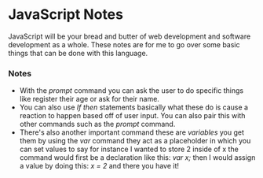 # JavaScript Notes
<p>
 JavaScript will be your bread and butter of web development and software development as a whole. These notes are for me to go over some basic things that can be done with this language.</p>

 ### Notes

 * With the _prompt_ command you can ask the user to do specific things like register their age or ask for their name.<br>
 * You can also use _If then_ statements basically what these do is cause a reaction to happen based off of user input. You can also pair this with other commands such as the _prompt_ command.<br>
 * There's also another important command these are _variables_ you get them by using the _var_ command they act as a placeholder in which you can set values to say for instance I wanted to store 2 inside of x the command would first be a declaration like this: _var x;_ then I would assign a value by doing this: _x = 2_ and there you have it!<br>